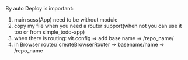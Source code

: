 By auto Deploy is important: 
1. main scss(App) need to be without module
2. copy my file when you need a router support(when not you can use it too or from simple_todo-app)
3. when there is routing: vit.config => add base name => /repo_name/
4. in Browser router/ createBrowserRouter => basename/name => /repo_name